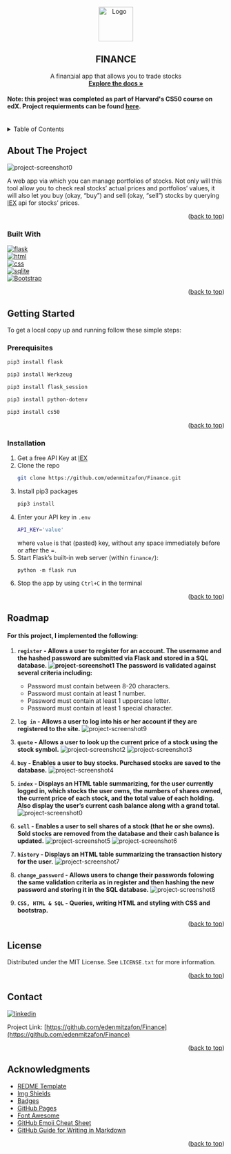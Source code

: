 <br />
<div align="center">
  <a href="https://github.com/edenmitzafon/Finance.git">
    <img src="static/icon.png" alt="Logo" width="80" height="80">
  </a>


<h2 align="center">FINANCE</h2>

  <p align="center">
    A finanבial app that allows you to trade stocks
    <br />
    <a href="https://github.com/edenmitzafon/Finance.git"><strong>Explore the docs »</strong></a>
  </p>
</div>

#### **Note:** this project was completed as part of Harvard's CS50 course on edX. Project requierments can be found [here](https://cs50.harvard.edu/x/2022/psets/9/).
<br>

<details>
  <summary>Table of Contents</summary>
  <ol>
    <li>
      <a href="https://github.com/edenmitzafon/Finance/blob/main/README.md#about-the-project">About The Project</a>
      <ul>
        <li><a href="https://github.com/edenmitzafon/Finance/blob/main/README.md#built-with">Built With</a></li>
      </ul>
    </li>
    <li>
      <a href="https://github.com/edenmitzafon/Finance/blob/main/README.md#getting-started">Getting Started</a>
      <ul>
        <li><a href="https://github.com/edenmitzafon/Finance/blob/main/README.md#prerequisites">Prerequisites</a></li>
        <li><a href="https://github.com/edenmitzafon/Finance/blob/main/README.md#installation">Installation</a></li>
      </ul>
    </li>
    <li><a href="https://github.com/edenmitzafon/Finance/blob/main/README.md#roadmap">Roadmap</a></li>
    <li><a href="https://github.com/edenmitzafon/Finance/blob/main/README.md#license">License</a></li>
    <li><a href="https://github.com/edenmitzafon/Finance/blob/main/README.md#contact">Contact</a></li>
    <li><a href="https://github.com/edenmitzafon/Finance/blob/main/README.md#acknowledgments">Acknowledgments</a></li>
  </ol>
</details>

## About The Project
![project-screenshot0]

A web app via which you can manage portfolios of stocks. Not only will this tool allow you to check real stocks’ actual prices and portfolios’ values, it will also let you buy (okay, “buy”) and sell (okay, “sell”) stocks by querying [IEX](https://iexcloud.io/) api for stocks’ prices.
<br>

<p align="right">(<a href="https://github.com/edenmitzafon/Finance/blob/main/README.md#finance">back to top</a>)</p>

### Built With

[![flask][flask.com]][flask-url]  
[![html][html.com]][html-url]  
[![css][css.com]][css-url]  
[![sqlite][sqlite.com]][sqlite-url]  
[![Bootstrap][Bootstrap.com]][Bootstrap-url]  

<p align="right">(<a href="https://github.com/edenmitzafon/Finance/blob/main/README.md#finance">back to top</a>)</p>

## Getting Started
To get a local copy up and running follow these simple steps:
### Prerequisites

```sh
pip3 install flask
```
```sh
pip3 install Werkzeug
```
```sh
pip3 install flask_session
```
```sh
pip3 install python-dotenv
```
```sh
pip3 install cs50
```
<p align="right">(<a href="https://github.com/edenmitzafon/Finance/blob/main/README.md#finance">back to top</a>)</p>

### Installation

1. Get a free API Key at [IEX](https://iexcloud.io/)
1. Clone the repo
   ```sh
   git clone https://github.com/edenmitzafon/Finance.git
   ```
1. Install pip3 packages
   ```sh
   pip3 install
   ```
1. Enter your API key in `.env`
   ```sh
   API_KEY='value'
   ```
   where `value` is that (pasted) key, without any space immediately before or after the =.
1. Start Flask’s built-in web server (within `finance/`):
    ```
    python -m flask run
    ```
1. Stop the app by using `Ctrl+C` in the terminal

<p align="right">(<a href="https://github.com/edenmitzafon/Finance/blob/main/README.md#finance">back to top</a>)</p>

## Roadmap
#### For this project, I implemented the following:

1. **`register` - Allows a user to register for an account. The username and the hashed password are submitted via Flask and stored in a SQL database.
  ![project-screenshot1]
The password is validated against several criteria including:**

    * Password must contain between 8-20 characters.
    * Password must contain at least 1 number.
    * Password must contain at least 1 uppercase letter.
    * Password must contain at least 1 special character.
1. **`log in` - Allows a user to log into his or her account if they are registered to the site.**
![project-screenshot9]
1. **`quote` - Allows a user to look up the current price of a stock using the stock symbol.**
![project-screenshot2]
![project-screenshot3]
1. **`buy` - Enables a user to buy stocks. Purchased stocks are saved to the database.**
![project-screenshot4]
1. **`index` - Displays an HTML table summarizing, for the user currently logged in, which stocks the user owns, the numbers of shares owned, the current price of each stock, and the total value of each holding. Also display the user’s current cash balance along with a grand total.**
![project-screenshot0]
1. **`sell` -  Enables a user to sell shares of a stock (that he or she owns). Sold stocks are removed from the database and their cash balance is updated.**
![project-screenshot5]
![project-screenshot6]
1. **`history` - Displays an HTML table summarizing the transaction history for the user.**
![project-screenshot7]
1. **`change_password` - Allows users to change their passwords folowing the same validation criteria as in register and then hashing the new password and storing it in the SQL database.**
![project-screenshot8]
1. **`CSS, HTML & SQL` - Queries, writing HTML and styling with CSS and bootstrap.**

<p align="right">(<a href="https://github.com/edenmitzafon/Finance/blob/main/README.md#finance">back to top</a>)</p>

## License

Distributed under the MIT License. See `LICENSE.txt` for more information.

<p align="right">(<a href="https://github.com/edenmitzafon/Finance/blob/main/README.md#finance">back to top</a>)</p>


## Contact

[![linkedin][linkedin.com]][linkedin-url]  

Project Link: [https://github.com/edenmitzafon/Finance](https://github.com/edenmitzafon/Finance)

<p align="right">(<a href="https://github.com/edenmitzafon/Finance/blob/main/README.md#finance">back to top</a>)</p>

## Acknowledgments

* [REDME Template](https://github.com/othneildrew/Best-README-Template)
* [Img Shields](https://shields.io)
* [Badges](https://github.com/Ileriayo/markdown-badges)
* [GitHub Pages](https://pages.github.com)
* [Font Awesome](https://fontawesome.com)
* [GitHub Emoji Cheat Sheet](https://www.webpagefx.com/tools/emoji-cheat-sheet)
* [GitHub Guide for Writing in Markdown](https://docs.github.com/en/get-started/writing-on-github/getting-started-with-writing-and-formatting-on-github/basic-writing-and-formatting-syntax)


<p align="right">(<a href="https://github.com/edenmitzafon/Finance/blob/main/README.md#finance">back to top</a>)</p>



[project-screenshot0]: https://github.com/edenmitzafon/Finance/blob/main/images/project.png
[project-screenshot1]: https://github.com/edenmitzafon/Finance/blob/main/images/regisger.png
[project-screenshot2]: https://github.com/edenmitzafon/Finance/blob/main/images/quote.png
[project-screenshot3]: https://github.com/edenmitzafon/Finance/blob/main/images/quote2.png
[project-screenshot4]: https://github.com/edenmitzafon/Finance/blob/main/images/buy.png
[project-screenshot5]: https://github.com/edenmitzafon/Finance/blob/main/images/sell.png
[project-screenshot6]: https://github.com/edenmitzafon/Finance/blob/main/images/sell2.png
[project-screenshot7]: https://github.com/edenmitzafon/Finance/blob/main/images/history.png
[project-screenshot8]: https://github.com/edenmitzafon/Finance/blob/main/images/password.png
[project-screenshot9]: https://github.com/edenmitzafon/Finance/blob/main/images/login.png


[linkedin.com]: https://img.shields.io/badge/linkedin-%230077B5.svg?style=for-the-badge&logo=linkedin&logoColor=white
[linkedin-url]: https://www.linkedin.com/in/eden-mitzafon-1a2657254/
[sqlite.com]: https://img.shields.io/badge/sqlite-%2307405e.svg?style=for-the-badge&logo=sqlite&logoColor=white
[sqlite-url]: https://www.sqlite.org/index.html
[css.com]: https://img.shields.io/badge/css3-%231572B6.svg?style=for-the-badge&logo=css3&logoColor=white
[css-url]: https://www.w3.org/Style/CSS/Overview.en.html
[html.com]: https://img.shields.io/badge/html5-%23E34F26.svg?style=for-the-badge&logo=html5&logoColor=white
[html-url]: https://html.com/
[flask.com]: https://img.shields.io/badge/flask-%23000.svg?style=for-the-badge&logo=flask&logoColor=white
[flask-url]: https://flask.palletsprojects.com/en/2.2.x/
[Bootstrap.com]: https://img.shields.io/badge/Bootstrap-563D7C?style=for-the-badge&logo=bootstrap&logoColor=white
[Bootstrap-url]: https://getbootstrap.com
